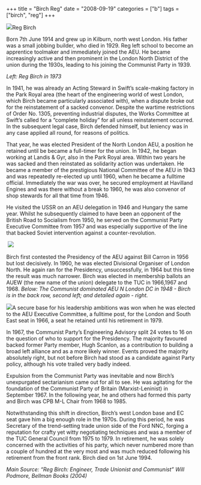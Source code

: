 +++
title = "Birch Reg"
date = "2008-09-19"
categories = ["b"]
tags = ["birch", "reg"]
+++

![](https://grahamstevenson.me.uk/wp-content/uploads/2008/09/birch-reg-1973-copyr-will-podmore-bellman-books.jpg)Reg Birch

Born 7th June 1914 and grew up in Kilburn, north west London. His father was a small jobbing builder, who died in 1929. Reg left school to become an apprentice toolmaker and immediately joined the AEU. He became increasingly active and then prominent in the London North District of the union during the 1930s, leading to his joining the Communist Party in 1939.

_Left: Reg Birch in 1973_ 

In 1941, he was already an Acting Steward in Swift’s scale-making factory in the Park Royal area (the heart of the engineering world of west London, which Birch became particularly associated with), when a dispute broke out for the reinstatement of a sacked convenor. Despite the wartime restrictions of Order No. 1305, preventing industrial disputes, the Works Committee at Swift’s called for a “complete holiday” for all unless reinstatement occurred. In the subsequent legal case, Birch defended himself, but leniency was in any case applied all round, for reasons of politics. 

That year, he was elected President of the North London AEU, a position he retained until be became a full-timer for the union. In 1942, he began working at Landis & Gyr, also in the Park Royal area. Within two years he was sacked and then reinstated as solidarity action was undertaken. He became a member of the prestigious National Committee of the AEU in 1943 and was repeatedly re-elected up until 1960, when he became a fulltime official. Immediately the war was over, he secured employment at Havilland Engines and was there without a break to 1960, he was also convenor of shop stewards for all that time from 1946.

He visited the USSR on an AEU delegation in 1946 and Hungary the same year. Whilst he subsequently claimed to have been an opponent of the British Road to Socialism from 1950, he served on the Communist Party Executive Committee from 1957 and was especially supportive of the line that backed Soviet intervention against a counter-revolution.

 ![](https://grahamstevenson.me.uk/wp-content/uploads/2008/09/birch-reg-1948.jpg)

Birch first contested the Presidency of the AEU against Bill Carron in 1956 but lost decisively. In 1960, he was elected Divisional Organiser of London North. He again ran for the Presidency, unsuccessfully, in 1964 but this time the result was much narrower. Birch was elected in membership ballots an AUEW (the new name of the union) delegate to the TUC in 1966,1967 and 1968. _Below: The Communist dominated AEU N London DC in 1948 - Birch is in the back row, second left; and detailed again - right._

![](https://grahamstevenson.me.uk/wp-content/uploads/2008/09/birch-back-2nd-left-1948-london-aeu-dc.jpg)A secure base for his leadership ambitions was won when he was elected to the AEU Executive Committee, a fulltime post, for the London and South East seat in 1966, a seat he retained until his retirement in 1979. 

In 1967, the Communist Party’s Engineering Advisory split 24 votes to 16 on the question of who to support for the Presidency. The majority favoured backed former Party member, Hugh Scanlon, as a contribution to building a broad left alliance and as a more likely winner. Events proved the majority absolutely right, but not before Birch had stood as a candidate against Party policy, although his vote trailed very badly indeed.  

Expulsion from the Communist Party was inevitable and now Birch’s unexpurgated sectarianism came out for all to see. He was agitating for the foundation of the Communist Party of Britain (Marxist-Leninist) in September 1967. In the following year, he and others had formed this party and Birch was CPB M-L Chair from 1968 to 1985.

Notwithstanding this shift in direction, Birch’s west London base and EC seat gave him a big enough role in the 1970s. During this period, he was Secretary of the trend-setting trade union side of the Ford NNC, forging a reputation for crafty yet witty negotiating techniques and was a member of the TUC General Council from 1975 to 1979. In retirement, he was solely concerned with the activities of his party, which never numbered more than a couple of hundred at the very most and was much reduced following his retirement from the front rank. Birch died on 1st June 1994.

_Main Source: “Reg Birch: Engineer, Trade Unionist and Communist” Will Podmore, Bellman Books (2004)_
